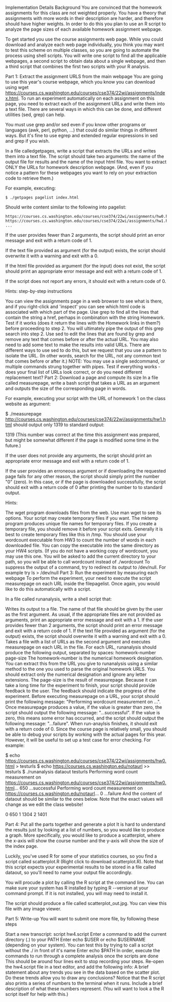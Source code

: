 Implementation Details
Background
You are convinced that the homework assignments for this class are not weighted properly. You have a theory that assignments with more words in their description are harder, and therefore should have higher weights. In order to do this you plan to use an R script to analyze the page sizes of each available homework assignment webpage.

To get started you use the course assignments web page. While you could download and analyze each web page individually, you think you may want to test this scheme on multiple classes, so you are going to automate the process using shell scripts. You will write one script to find all the applicable webpages, a second script to obtain data about a single webpage, and then a third script that combines the first two scripts with your R analysis.

Part 1: Extract the assignment URLS from the main webpage
You are going to use this year's course webpage, which you know you can download using wget https://courses.cs.washington.edu/courses/cse374/22wi/assignments/index.html. To run an experiment automatically on each assignment on this page, you need to extract each of the assignment URLs and write them into a text file. There are several ways in which this can be done, and different utilities (sed, grep) can help.

You must use grep and/or sed even if you know other programs or languages (awk, perl, python, ...) that could do similar things in different ways. But it's fine to use egrep and extended regular expressions in sed and grep if you wish.

In a file calledgetpages, write a script that extracts the URLs and writes them into a text file. The script should take two arguments: the name of the output file for results and the name of the input html file. You want to extract ONLY the URLs for homework description webpage. (And, even if you notice a pattern for these webpages you want to rely on your extraction code to retrieve them.)

For example, executing:

    $ ./getpages pagelist index.html
Should write content similar to the following into pagelist:

    https://courses.cs.washington.edu/courses/cse374/22wi/assignments/hw0.html
    https://courses.cs.washington.edu/courses/cse374/22wi/assignments/hw1.html
    ...
If the user provides fewer than 2 arguments, the script should print an error message and exit with a return code of 1.

If the text file provided as argument (for the output) exists, the script should overwrite it with a warning and exit with a 0.

If the html file provided as argument (for the input) does not exist, the script should print an appropriate error message and exit with a return code of 1.

If the script does not report any errors, it should exit with a return code of 0.

Hints: step-by-step instructions

You can view the assignments page in a web browser to see what is there, and if you right-click and 'inspect' you can see which html code is associated with which part of the page.
Use grep to find all the lines that contain the string a href, perhaps in combination with the string Homework. Test if it works (does it return the lines with the Homework links in them?) before proceeding to step 2. You will ultimately pipe the output of this grep search into step 2.
Use sed to edit the lines that are found by grep and remove any text that comes before or after the actual URL. You may also need to add some text to make the results into valid URLs. There are different ways to use sed to do this, but we request that you use a pattern to isolate the URL. (In other words, search for the URL, not any common text that comes before or after it.)
NOTE: You may use a single sedcommand, or multiple commands strung together with pipes.
Test if everything works - does your final list of URLs look correct, or do you need different replacement text?
Part 2: Download a page and compute its size
In a file called measurepage, write a bash script that takes a URL as an argument and outputs the size of the corresponding page in words.

For example, executing your script with the URL of homework 1 on the class website as argument:

$ ./measurepage http://courses.cs.washington.edu/courses/cse374/22wi/assignments/hw1.html
should output only 1319 to standard output:

1319
(This number was correct at the time this assignment was prepared, but might be somewhat different if the page is modified some time in the future.)

If the user does not provide any arguments, the script should print an appropriate error message and exit with a return code of 1.

If the user provides an erroneous argument or if downloading the requested page fails for any other reason, the script should simply print the number "0" (zero). In this case, or if the page is downloaded successfully, the script should exit with a return code of 0 after printing the number to to standard output.

Hints:

The wget program downloads files from the web. Use man wget to see its options.
Your script may create temporary files if you want. The mktemp program produces unique file names for temporary files. If you create a temporary file, you should remove it before your script exits. Generally it is best to create temporary files like this in /tmp.
You should use your wordcount executable from HW3 to count the number of words in each downloaded file. You can copy the executable into the same directory as your HW4 scripts. (If you do not have a working copy of wordcount, you may use this one.
You will be asked to add the current directory to your path, so you will be able to call wordcount instead of ./wordcount
To suppress the output of a command, try to redirect its output to /dev/null. For example try ls > /dev/null
Part 3: Run the experiment by measuring each webpage
To perform the experiment, your need to execute the script measurepage on each URL inside the filepagelist. Once again, you would like to do this automatically with a script.

In a file called runanalysis, write a shell script that:

Writes its output to a file. The name of that file should be given by the user as the first argument.
As usual, if the appropriate files are not provided as arguments, print an appropriate error message and exit with a 1.
If the user provides fewer than 2 arguments, the script should print an error message and exit with a return code of 1.
If the text file provided as argument (for the output) exists, the script should overwrite it with a warning and exit with a 0.
Takes a file with a list of URLs as the second argument and executes measurepage on each URL in the file.
For each URL, runanalysis should produce the following output, separated by spaces: homework-number page-size
The homework-number is the numerical homework designation. You can extract this from the URL you give to runanalysis using a similar method to the one you used to parse the original homework URLS. You should extract only the numerical designation and ignore any letter extensions.
The page-size is the result of measurepage.
Because it can take a long time for the experiment to finish, your script should provide feedback to the user. The feedback should indicate the progress of the experiment.
Before executing measurepage on a URL, your script should print the following message: "Performing wordcount measurement on <URL>...".
Once measurepage produces a value, if the value is greater than zero, the script should output the following message: "...successful". If the value is zero, this means some error has occurred, and the script should output the following message: "...failure".
When run-anaylsis finishes, it should exit with a return code of 0.
Since the course page is relatively small, you should be able to debug your scripts by working with the actual pages for this year. However, it will be useful to set up a test case for error checking. For example:

$ echo https://courses.cs.washington.edu/courses/cse374/22wi/assignments/hw0.html > testurls
$ echo https://courses.cs.washington.edu/notaurl >> testurls
$ ./runanalysis dataout testurls
  Performing word count measurement on https://courses.cs.washington.edu/courses/cse374/22wi/assignments/hw0.html...
  650
  ...successful
  Performing word count  measurement on https://courses.cs.washington.edu/notaurl...
  0
  ...failure
And the content of dataout should be similar to the ones below. Note that the exact values will change as we edit the class website!

0 650
1 1304
2 1401

Part 4: Put all the parts together and generate a plot
It is hard to understand the results just by looking at a list of numbers, so you would like to produce a graph. More specifically, you would like to produce a scatterplot, where the x-axis will show the course number and the y-axis will show the size of the index page.

Luckily, you've used R for some of your statistics courses, so you find a script called scatterplot.R (Right click to download scatterplot.R). Note that this script expects your experimental results to be stored in a file called dataout, so you'll need to name your output file accordingly.

You will procude a plot by calling the R script at the command line. You can make sure your system has R installed by typing R --version at your command prompt. If it is not installed, you will may need to install it.

The script should produce a file called scatterplot_out.jpg. You can view this file with any image viewer.

Part 5: Write-up
You will want to submit one more file, by following these steps

Start a new transcript: script hw4.script
Enter a command to add the current directory (.) to your PATH
Enter echo $USER or echo $USERNAME (depending on your system).
You can test this by trying to call a script without the ./ in front of it's name
Enter echo $PATH
In order, execute the commands to run through a complete analysis once the scripts are done
This should be around four lines
exit to stop recording your steps.
Re-open the hw4.script file in a text editor, and add the following info:
A brief statement about any trends you see in the data based on the scatter plot. Do these trends allow you to draw any conclusions?
Notice that the R script also prints a series of numbers to the terminal when it runs. Include a brief description of what these numbers represent. (You will want to look a the R script itself for help with this.)
